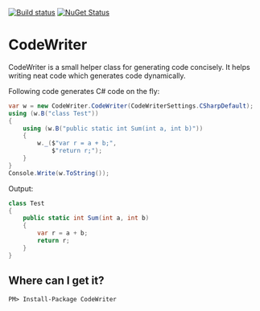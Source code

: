 [![Build status](https://ci.appveyor.com/api/projects/status/r1ofr28tpxqb30f9?svg=true)](https://ci.appveyor.com/project/veblush/codewriter)
[![NuGet Status](http://img.shields.io/nuget/v/CodeWriter.svg?style=flat)](https://www.nuget.org/packages/CodeWriter/)

# CodeWriter

CodeWriter is a small helper class for generating code concisely. It helps writing
neat code which generates code dynamically.

Following code generates C# code on the fly:
```csharp
var w = new CodeWriter.CodeWriter(CodeWriterSettings.CSharpDefault);
using (w.B("class Test"))
{
    using (w.B("public static int Sum(int a, int b)"))
    {
        w._($"var r = a + b;",
            $"return r;");
    }
}
Console.Write(w.ToString());
```

Output:
```csharp
class Test
{
    public static int Sum(int a, int b)
    {
        var r = a + b;
        return r;
    }
}
```

## Where can I get it?

```
PM> Install-Package CodeWriter
```
